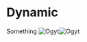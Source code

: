 # Dynamic
Something
![Ogyt](https://user-images.githubusercontent.com/119083395/231736739-6819fc7d-38af-47ee-8852-69308654889c.gif)![Ogyt](https://user-images.githubusercontent.com/119083395/231736866-5edfed66-64bc-46e0-8421-675f91d8a9d2.gif)
